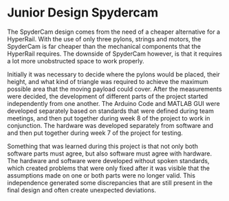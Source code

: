 # Junior Design Spydercam

The SpyderCam design comes from the need of a cheaper alternative for a HyperRail. With the use of only three pylons, strings and motors, the SpyderCam is far cheaper than the mechanical components that the HyperRail requires. The downside of SpyderCam however, is that it requires a lot more unobstructed space to work properly.

Initially it was necessary to decide where the pylons would be placed, their height, and what kind of triangle was required to achieve the maximum possible area that the moving payload could cover. After the measurements were decided, the development of different parts of the project started independently from one another. The Arduino Code and MATLAB GUI were developed separately based on standards that were defined during team meetings, and then put together during week 8 of the project to work in conjunction. The hardware was developed separately from software and and then put together during week 7 of the project for testing.

Something that was learned during this project is that not only both software parts must agree, but also software must agree with hardware. The hardware and software were developed without spoken standards, which created problems that were only fixed after it was visible that the assumptions made on one or both parts were no longer valid. This independence generated some discrepancies that are still present in the final design and often create unexpected deviations.
